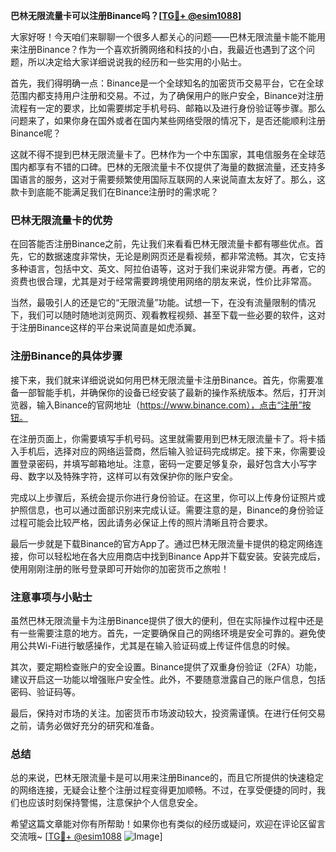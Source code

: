 **巴林无限流量卡可以注册Binance吗？[[TG💪+ @esim1088](https://t.me/s/esim1088)]**

大家好呀！今天咱们来聊聊一个很多人都关心的问题——巴林无限流量卡能不能用来注册Binance？作为一个喜欢折腾网络和科技的小白，我最近也遇到了这个问题，所以决定给大家详细说说我的经历和一些实用的小贴士。

首先，我们得明确一点：Binance是一个全球知名的加密货币交易平台，它在全球范围内都支持用户注册和交易。不过，为了确保用户的账户安全，Binance对注册流程有一定的要求，比如需要绑定手机号码、邮箱以及进行身份验证等步骤。那么问题来了，如果你身在国外或者在国内某些网络受限的情况下，是否还能顺利注册Binance呢？

这就不得不提到巴林无限流量卡了。巴林作为一个中东国家，其电信服务在全球范围内都享有不错的口碑。巴林的无限流量卡不仅提供了海量的数据流量，还支持多国语言的服务，这对于需要频繁使用国际互联网的人来说简直太友好了。那么，这款卡到底能不能满足我们在Binance注册时的需求呢？

### 巴林无限流量卡的优势

在回答能否注册Binance之前，先让我们来看看巴林无限流量卡都有哪些优点。首先，它的数据速度非常快，无论是刷网页还是看视频，都非常流畅。其次，它支持多种语言，包括中文、英文、阿拉伯语等，这对于我们来说非常方便。再者，它的资费也很合理，尤其是对于经常需要跨境使用网络的朋友来说，性价比非常高。

当然，最吸引人的还是它的“无限流量”功能。试想一下，在没有流量限制的情况下，我们可以随时随地浏览网页、观看教程视频、甚至下载一些必要的软件，这对于注册Binance这样的平台来说简直是如虎添翼。

### 注册Binance的具体步骤

接下来，我们就来详细说说如何用巴林无限流量卡注册Binance。首先，你需要准备一部智能手机，并确保你的设备已经安装了最新的操作系统版本。然后，打开浏览器，输入Binance的官网地址（https://www.binance.com），点击“注册”按钮。

在注册页面上，你需要填写手机号码。这里就需要用到巴林无限流量卡了。将卡插入手机后，选择对应的网络运营商，然后输入验证码完成绑定。接下来，你需要设置登录密码，并填写邮箱地址。注意，密码一定要足够复杂，最好包含大小写字母、数字以及特殊字符，这样可以有效保护你的账户安全。

完成以上步骤后，系统会提示你进行身份验证。在这里，你可以上传身份证照片或护照信息，也可以通过面部识别来完成认证。需要注意的是，Binance的身份验证过程可能会比较严格，因此请务必保证上传的照片清晰且符合要求。

最后一步就是下载Binance的官方App了。通过巴林无限流量卡提供的稳定网络连接，你可以轻松地在各大应用商店中找到Binance App并下载安装。安装完成后，使用刚刚注册的账号登录即可开始你的加密货币之旅啦！

### 注意事项与小贴士

虽然巴林无限流量卡为注册Binance提供了很大的便利，但在实际操作过程中还是有一些需要注意的地方。首先，一定要确保自己的网络环境是安全可靠的。避免使用公共Wi-Fi进行敏感操作，尤其是在输入验证码或上传证件信息的时候。

其次，要定期检查账户的安全设置。Binance提供了双重身份验证（2FA）功能，建议开启这一功能以增强账户安全性。此外，不要随意泄露自己的账户信息，包括密码、验证码等。

最后，保持对市场的关注。加密货币市场波动较大，投资需谨慎。在进行任何交易之前，请务必做好充分的研究和准备。

### 总结

总的来说，巴林无限流量卡是可以用来注册Binance的，而且它所提供的快速稳定的网络连接，无疑会让整个注册过程变得更加顺畅。不过，在享受便捷的同时，我们也应该时刻保持警惕，注意保护个人信息安全。

希望这篇文章能对你有所帮助！如果你也有类似的经历或疑问，欢迎在评论区留言交流哦~ [[TG💪+ @esim1088](https://t.me/s/esim1088) ![Image](https://i.postimg.cc/4NQfJmqS/Snipaste-2025-05-13-00-14-12.png)]